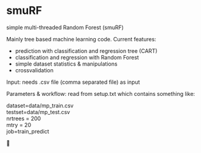 smuRF
=====

simple multi-threaded Random Forest (smuRF)

Mainly tree based machine learning code. Current features:
- prediction with classification and regression tree (CART)
- classification and regression with Random Forest
- simple dataset statistics & manipulations
- crossvalidation

Input: needs .csv file (comma separated file) as input

Parameters & workflow: read from setup.txt which contains something like:

dataset=data/mp_train.csv  
testset=data/mp_test.csv  
nrtrees = 200  
mtry = 20  
job=train_predict  






